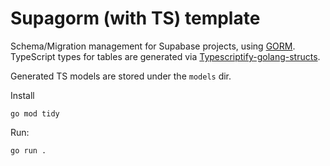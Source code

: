 # Supagorm (with TS) template

Schema/Migration management for Supabase projects, using [GORM](https://github.com/go-gorm/gorm).
TypeScript types for tables are generated via [Typescriptify-golang-structs](https://github.com/tkrajina/typescriptify-golang-structs).

Generated TS models are stored under the `models` dir.

Install
```
go mod tidy
```

Run:
```
go run .
```